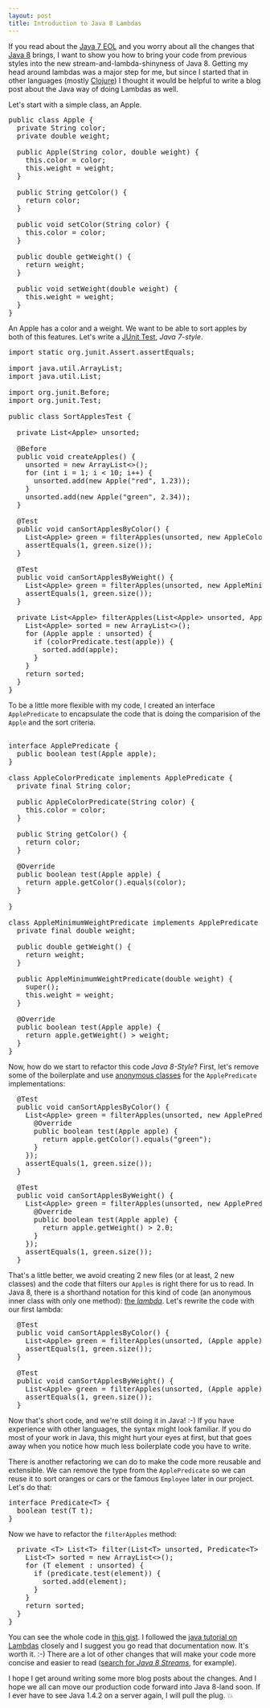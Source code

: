 ```yaml
---
layout: post
title: Introduction to Java 8 Lambdas
---
```

If you read about the [Java 7 EOL][0] and you worry about all the changes that [Java 8][1] brings, I want to show you how to bring your code from previous styles into the new stream-and-lambda-shinyness of Java 8. Getting my head around lambdas was a major step for me, but since I started that in other languages (mostly [Clojure][2]) I thought it would be helpful to write a blog post about the Java way of doing Lambdas as well.

Let's start with a simple class, an Apple.

<pre class="brush: java">
public class Apple {
  private String color;
  private double weight;

  public Apple(String color, double weight) {
    this.color = color;
    this.weight = weight;
  }

  public String getColor() {
    return color;
  }

  public void setColor(String color) {
    this.color = color;
  }

  public double getWeight() {
    return weight;
  }

  public void setWeight(double weight) {
    this.weight = weight;
  }
}
</pre>

An Apple has a color and a weight. We want to be able to sort apples by both of this features. Let's write a [JUnit Test][3], *Java 7-style*.

<pre class="brush: java">
import static org.junit.Assert.assertEquals;
 
import java.util.ArrayList;
import java.util.List;
 
import org.junit.Before;
import org.junit.Test;
 
public class SortApplesTest {
 
  private List&lt;Apple&gt; unsorted;
 
  @Before
  public void createApples() {
    unsorted = new ArrayList&lt;&gt;();
    for (int i = 1; i < 10; i++) {
      unsorted.add(new Apple("red", 1.23));
    }
    unsorted.add(new Apple("green", 2.34));
  }
 
  @Test
  public void canSortApplesByColor() {
    List&lt;Apple&gt; green = filterApples(unsorted, new AppleColorPredicate("green"));
    assertEquals(1, green.size());
  }
 
  @Test
  public void canSortApplesByWeight() {
    List&lt;Apple&gt; green = filterApples(unsorted, new AppleMinimumWeightPredicate(2.0));
    assertEquals(1, green.size());
  }
 
  private List&lt;Apple&gt; filterApples(List&lt;Apple&gt; unsorted, ApplePredicate colorPredicate) {
    List&lt;Apple&gt; sorted = new ArrayList<>();
    for (Apple apple : unsorted) {
      if (colorPredicate.test(apple)) {
        sorted.add(apple);
      }
    }
    return sorted;
  }
}
</pre>

To be a little more flexible with my code, I created an interface `ApplePredicate` to encapsulate the code that is doing the comparision of the `Apple` and the sort criteria.

<pre class="brush: java">

interface ApplePredicate {
  public boolean test(Apple apple);
}
 
class AppleColorPredicate implements ApplePredicate {
  private final String color;
 
  public AppleColorPredicate(String color) {
    this.color = color;
  }
 
  public String getColor() {
    return color;
  }
 
  @Override
  public boolean test(Apple apple) {
    return apple.getColor().equals(color);
  }
 
}
 
class AppleMinimumWeightPredicate implements ApplePredicate {
  private final double weight;
 
  public double getWeight() {
    return weight;
  }
 
  public AppleMinimumWeightPredicate(double weight) {
    super();
    this.weight = weight;
  }
 
  @Override
  public boolean test(Apple apple) {
    return apple.getWeight() > weight;
  }
}
</pre>

Now, how do we start to refactor this code *Java 8-Style*? First, let's remove some of the boilerplate and use [anonymous classes][4] for the `ApplePredicate` implementations:

<pre class="brush: java">
  @Test
  public void canSortApplesByColor() {
    List&lt;Apple&gt; green = filterApples(unsorted, new ApplePredicate() {
      @Override
      public boolean test(Apple apple) {
        return apple.getColor().equals("green");
      }
    });
    assertEquals(1, green.size());
  }
 
  @Test
  public void canSortApplesByWeight() {
    List&lt;Apple&gt; green = filterApples(unsorted, new ApplePredicate() {
      @Override
      public boolean test(Apple apple) {
        return apple.getWeight() > 2.0;
      }
    });
    assertEquals(1, green.size());
  }
</pre>

That's a little better, we avoid creating 2 new files (or at least, 2 new classes) and the code that filters our `Apples` is right there for us to read. In Java 8, there is a shorthand notation for this kind of code (an anonymous inner class with only one method): [the *lambda*][6]. Let's rewrite the code with our first lambda:

<pre class="brush: java">
  @Test
  public void canSortApplesByColor() {
    List&lt;Apple&gt; green = filterApples(unsorted, (Apple apple) -> apple.getColor().equals("green"));
    assertEquals(1, green.size());
  }
 
  @Test
  public void canSortApplesByWeight() {
    List&lt;Apple&gt; green = filterApples(unsorted, (Apple apple) -> apple.getWeight() > 2.0);
    assertEquals(1, green.size());
  }
</pre>

Now that's short code, and we're still doing it in Java! :-) If you have experience with other languages, the syntax might look familiar. If you do most of your work in Java, this might hurt your eyes at first, but that goes away when you notice how much less boilerplate code you have to write.

There is another refactoring we can do to make the code more reusable and extensible. We can remove the type from the `ApplePredicate` so we can reuse it to sort oranges or cars or the famous `Employee` later in our project. Let's do that:

<pre class="brush: java">
interface Predicate&lt;T&gt; {
  boolean test(T t);
}
</pre>

Now we have to refactor the `filterApples` method:

<pre class="brush: java">
  private &lt;T&gt; List&lt;T&gt; filter(List&lt;T&gt; unsorted, Predicate&lt;T&gt; predicate) {
    List&lt;T&gt; sorted = new ArrayList<>();
    for (T element : unsorted) {
      if (predicate.test(element)) {
        sorted.add(element);
      }
    }
    return sorted;
  }
}
</pre>

You can see the whole code in [this gist][5]. I followed the [java tutorial on Lambdas][6] closely and I suggest you go read that documentation now. It's worth it. :-) There are a lot of other changes that will make your code more concise and easier to read ([search for *Java 8 Streams*][7], for example).

I hope I get around writing some more blog posts about the changes. And I hope we all can move our production code forward into Java 8-land soon. If I ever have to see Java 1.4.2 on a server again, I will pull the plug. :boom:

[0]: http://www.oracle.com/technetwork/java/eol-135779.html
[1]: http://www.oracle.com/technetwork/java/javase/8-whats-new-2157071.html
[2]: http://clojure.org/
[3]: http://junit.org/
[4]: https://docs.oracle.com/javase/tutorial/java/javaOO/anonymousclasses.html
[5]: https://gist.github.com/MoriTanosuke/2f059e955cb12c5b9783
[6]: https://docs.oracle.com/javase/tutorial/java/javaOO/lambdaexpressions.html
[7]: http://www.oracle.com/technetwork/articles/java/ma14-java-se-8-streams-2177646.html
